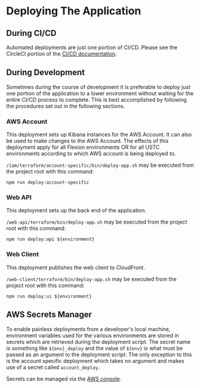 # Deploying The Application

## During CI/CD

Automated deployments are just one portion of CI/CD. Please see the CircleCI portion of the [CI/CD documentation](/ci-cd).

## During Development

Sometimes during the course of development it is preferable to deploy just one portion of the application to a lower 
environment without waiting for the entire CI/CD process to complete. This is best accomplished by following the 
procedures set out in the following sections.

### AWS Account

This deployment sets up Kibana instances for the AWS Account. It can also be used to make changes to the AWS Account. 
The effects of this deployment apply for all Flexion environments OR for all USTC environments according to which AWS 
account is being deployed to.

`/iam/terraform/account-specific/bin/deploy-app.sh` may be executed from the project root with this command:

```shell
npm run deploy:account-specific
```

### Web API

This deployment sets up the back end of the application.

`/web-api/terraform/bin/deploy-app.sh` may be executed from the project root with this command:

```shell
npm run deploy:api ${environment}
```

### Web Client

This deployment publishes the web client to CloudFront.

`/web-client/terraform/bin/deploy-app.sh` may be executed from the project root with this command:

```shell
npm run deploy:ui ${environment}
```

## AWS Secrets Manager

To enable painless deployments from a developer's local machine, environment variables used for the various environments 
are stored in secrets which are retrieved during the deployment script. The secret name is something like `${env}_deploy` 
and the value of `${env}` is what must be passed as an argument to the deployment script. The only exception to this is 
the account specific deployment which takes no argument and makes use of a secret called `account_deploy`.

Secrets can be managed via the [AWS console](https://console.aws.amazon.com/secretsmanager/home?region=us-east-1#!/listSecrets/).
